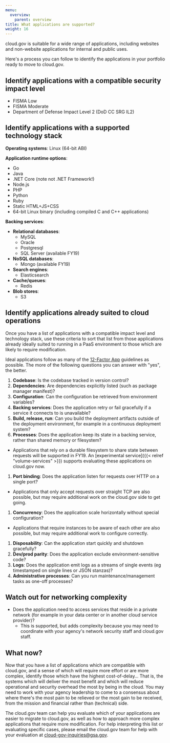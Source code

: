 ```yaml
---
menu:
  overview:
    parent: overview
title: What applications are supported?
weight: 16
---
```


cloud.gov is suitable for a wide range of applications, including websites and non-website applications for internal and public uses.

Here's a process you can follow to identify the applications in your portfolio ready to move to cloud.gov.

## Identify applications with a compatible security impact level
- FISMA Low
- FISMA Moderate
- Department of Defense Impact Level 2 (DoD CC SRG IL2)
<!-- The abbreviation used in the line above is intended to make this page easier for search engines to find. --> 

## Identify applications with a supported technology stack

**Operating systems**: Linux (64-bit ABI)

**Application runtime options**:

- Go
- Java
- .NET Core (note not .NET Framework!)
- Node.js
- PHP
- Python
- Ruby
- Static HTML+JS+CSS
- 64-bit Linux binary (including compiled C and C++ applications)

**Backing services**:

- **Relational databases**:
  - MySQL
  - Oracle
  - Postgresql
  - SQL Server (available FY19)
- **NoSQL databases**:
  - Mongo (available FY19)
- **Search engines**:
  - Elasticsearch
- **Cache/queues**:
  - Redis
- **Blob stores**:
  - S3

## Identify applications already suited to cloud operations
Once you have a list of applications with a compatible impact level and technology stack, use these criteria to sort that list from those applications already ideally suited to running in a PaaS environment to those which are likely to require modification.

Ideal applications follow as many of the [12-Factor App](https://12factor.net/) guidelines as possible. The more of the following questions you can answer with "yes", the better.

1. **Codebase**: Is the codebase tracked in version control?
1. **Dependencies**: Are dependencies explicitly listed (such as package manager manifest)?
1. **Configuration**: Can the configuration be retrieved from environment variables?
1. **Backing services**: Does the application retry or fail gracefully if a service it connects to is unavailable?
1. **Build, release, run**: Can you build the deployment artifacts outside of the deployment environment, for example in a continuous deployment system?
1. **Processes**: Does the application keep its state in a backing service, rather than shared memory or filesystem?
  - Applications that rely on a durable filesystem to share state between requests will be supported in FY19. An [experimental service]({{< relref "volume-services" >}}) supports evaluating these applications on cloud.gov now.
1. **Port binding**: Does the application listen for requests over HTTP on a single port?
  - Applications that only accept requests over straight TCP are also possible, but may require additional work on the cloud.gov side to get going.
1. **Concurrency**: Does the application scale horizontally without special configuration?
  - Applications that require instances to be aware of each other are also possible, but may require additional work to configure correctly.
1. **Disposability**: Can the application start quickly and shutdown gracefully?
1. **Dev/prod parity**: Does the application exclude environment-sensitive code?
1. **Logs**: Does the application emit logs as a streams of single events (eg timestamped on single lines or JSON stanzas)?
1. **Administrative processes**: Can you run maintenance/management tasks as one-off processes?

## Watch out for networking complexity

- Does the application need to access services that reside in a private network (for example in your data center or in another cloud service provider)?
    - This is supported, but adds complexity because you may need to coordinate with your agency's network security staff and cloud.gov staff.

## What now?
Now that you have a list of applications which are compatible with cloud.gov, and a sense of which will require more effort or are more complex, identify those which have the highest cost-of-delay… That is, the systems which will deliver the most benefit and which will reduce operational and security overhead the most by being in the cloud. You may need to work with your agency leadership to come to a consensus about where there's the most pain to be relieved or the most gain to be received, from the mission and financial rather than (technical) side.

The cloud.gov team can help you evaluate which of your applications are easier to migrate to cloud.gov, as well as how to approach more complex applications that require more modification. For help interpreting this list or evaluating specific cases, please email the cloud.gov team for help with your evaluation at cloud-gov-inquiries@gsa.gov.
